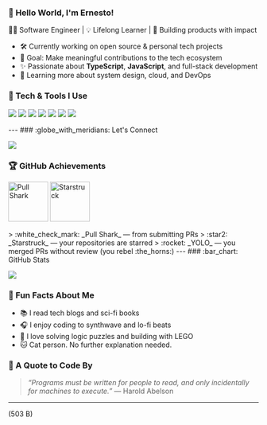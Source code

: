 ### :wave: Hello World, I'm **Ernesto**!
:technologist: Software Engineer | :bulb: Lifelong Learner | :rocket: Building products with impact
- :hammer_and_wrench: Currently working on open source & personal tech projects
- :dart: Goal: Make meaningful contributions to the tech ecosystem
- :sparkles: Passionate about **TypeScript**, **JavaScript**, and full-stack development
- :seedling: Learning more about system design, cloud, and DevOps

### :toolbox: Tech & Tools I Use
<p align="left">
  <img src="https://img.shields.io/badge/-TypeScript-3178C6?style=flat-square&logo=typescript&logoColor=white" />
  <img src="https://img.shields.io/badge/-JavaScript-F7DF1E?style=flat-square&logo=javascript&logoColor=black" />
  <img src="https://img.shields.io/badge/-React-61DAFB?style=flat-square&logo=react&logoColor=black" />
  <img src="https://img.shields.io/badge/-Node.js-339933?style=flat-square&logo=nodedotjs&logoColor=white" />
  <img src="https://img.shields.io/badge/-Docker-2496ED?style=flat-square&logo=docker&logoColor=white" />
  <img src="https://img.shields.io/badge/-Jupyter-F37626?style=flat-square&logo=jupyter&logoColor=white" />
  <img src="https://img.shields.io/badge/-Python-3776AB?style=flat-square&logo=python&logoColor=white" />
</p>
---
### :globe_with_meridians: Let's Connect
<p align="left">
  <a href="mailto:ernestodev@gmail.com"><img src="https://img.shields.io/badge/Gmail-D14836?style=flat-square&logo=gmail&logoColor=white" /></a>
  <!-- <a href="https://twitter.com/ernestogeek"><img src="https://img.shields.io/badge/Twitter-1DA1F2?style=flat-square&logo=twitter&logoColor=white" /></a> -->
</p>

### :trophy: GitHub Achievements
<p align="left">
  <img src="https://github.com/ernestogeek/ernestogeek/blob/main/assets/pull-shark-badge.svg" alt="Pull Shark" width="80"/>
  <img src="https://github.com/ernestogeek/ernestogeek/blob/main/assets/starstruck-badge.svg" alt="Starstruck" width="80"/>
  <!-- <img src="https://github.com/ernestogeek/ernestogeek/blob/main/assets/yolo-badge.svg" alt="YOLO" width="80"/> -->
</p>
> :white_check_mark: _Pull Shark_ — from submitting PRs
> :star2: _Starstruck_ — your repositories are starred
> :rocket: _YOLO_ — you merged PRs without review (you rebel :the_horns:)
---
### :bar_chart: GitHub Stats
<p align="left">
  <img src="https://github-readme-stats.vercel.app/api/top-langs/?username=ernestogeek&layout=compact&theme=tokyonight" />
  <br />
  <!-- <img src="https://github-readme-stats.vercel.app/api?username=ernestogeek&show_icons=true&theme=tokyonight" /> -->
</p>

### :musical_note: Fun Facts About Me
- :books: I read tech blogs and sci-fi books
- :headphones: I enjoy coding to synthwave and lo-fi beats
- :jigsaw: I love solving logic puzzles and building with LEGO
- :cat: Cat person. No further explanation needed.

### :brain: A Quote to Code By
> _“Programs must be written for people to read, and only incidentally for machines to execute.”_
> — Harold Abelson
---

(503 B)
